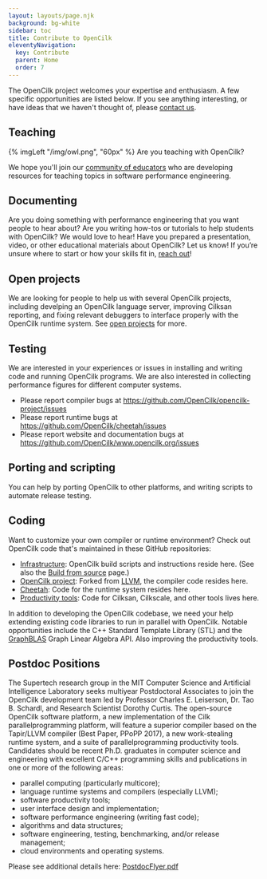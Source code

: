 ```yaml
---
layout: layouts/page.njk
background: bg-white
sidebar: toc
title: Contribute to OpenCilk
eleventyNavigation:
  key: Contribute
  parent: Home
  order: 7
---
```


The OpenCilk project welcomes your expertise and enthusiasm. A few specific opportunities are listed below. If you see anything interesting, or have ideas that we haven't thought of, please [contact us](/contribute/contact/).


## Teaching

{% imgLeft "/img/owl.png", "60px" %}
Are you teaching with OpenCilk?

We hope you'll join our [community of educators](/community/teach-performance) who are developing resources for teaching topics in software performance engineering.

## Documenting
Are you doing something with performance engineering that you want people to hear about? Are you writing how-tos or tutorials to help students with OpenCilk? We would love to hear! Have you prepared a presentation, video, or other educational materials about OpenCilk? Let us know! If you’re unsure where to start or how your skills fit in, [reach out](/contribute/contact/)! 

## Open projects
We are looking for people to help us with several OpenCilk projects, including develping an OpenCilk language server, improving Cilksan reporting, and fixing relevant debuggers to interface properly with the OpenCilk runtime system. See [open projects](./open-projects) for more.

## Testing
We are interested in your experiences or issues in installing and writing code and running OpenCilk programs.
We are also interested in collecting performance figures for different computer systems.
- Please report compiler bugs at https://github.com/OpenCilk/opencilk-project/issues
- Please report runtime bugs at https://github.com/OpenCilk/cheetah/issues
- Please report website and documentation bugs at https://github.com/OpenCilk/www.opencilk.org/issues

## Porting and scripting
You can help by porting OpenCilk to other platforms, and writing scripts to automate release testing.

## Coding
Want to customize your own compiler or runtime environment? Check out OpenCilk code that's maintained in these GitHub repositories:

- [Infrastructure](https://github.com/OpenCilk/infrastructure): OpenCilk build scripts and instructions reside here. (See also the [Build from source](/doc/users-guide/build-opencilk-from-source/) page.)
- [OpenCilk project](https://github.com/OpenCilk/opencilk-project): Forked from [LLVM](https://github.com/llvm/llvm-project), the compiler code resides here.
- [Cheetah](https://github.com/OpenCilk/cheetah): Code for the runtime system resides here.
- [Productivity tools](https://github.com/OpenCilk/productivity-tools): Code for Cilksan, Cilkscale, and other tools lives here.

In addition to developing the OpenCilk codebase, we need your help extending existing code libraries to run in parallel with OpenCilk. Notable opportunities include the C++ Standard Template Library (STL) and the [GraphBLAS](https://graphblas.org/) Graph Linear Algebra API.  Also improving the productivity tools.

## Postdoc Positions

The Supertech research group in the MIT Computer Science and Artificial Intelligence Laboratory seeks multiyear Postdoctoral Associates to join the OpenCilk development team led by Professor Charles E. Leiserson, Dr. Tao B. Schardl, and Research Scientist Dorothy Curtis. The open-source OpenCilk software platform, a new implementation of the Cilk parallelprogramming platform, will feature a superior compiler based on the Tapir/LLVM compiler (Best Paper, PPoPP 2017), a new work-stealing runtime system, and a suite of parallelprogramming productivity tools. Candidates should be recent Ph.D. graduates in computer science and engineering with excellent C/C++ programming skills and publications in one or more of the following areas:
- parallel computing (particularly multicore);
- language runtime systems and compilers (especially LLVM);
- software productivity tools;
- user interface design and implementation;
- software performance engineering (writing fast code);
- algorithms and data structures;
- software engineering, testing, benchmarking, and/or release management;
- cloud environments and operating systems.

Please see additional details here:
[PostdocFlyer.pdf](https://github.com/OpenCilk/www.opencilk.org/files/8886546/PostdocFlyer.pdf)

